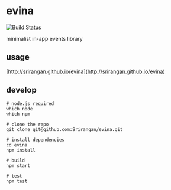 # evina
[![Build Status](https://travis-ci.org/Srirangan/evina.svg?branch=travis)](https://travis-ci.org/Srirangan/evina)

minimalist in-app events library

## usage

[http://srirangan.github.io/evina](http://srirangan.github.io/evina)

## develop

    # node.js required
    which node
    which npm

    # clone the repo
    git clone git@github.com:Srirangan/evina.git
    
    # install dependencies
    cd evina
    npm install
    
    # build
    npm start
    
    # test
    npm test
